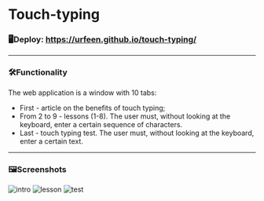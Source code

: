 # Touch-typing

### 🖥Deploy: https://urfeen.github.io/touch-typing/
___

### 🛠Functionality
The web application is a window with 10 tabs:
- First - article on the benefits of touch typing;
- From 2 to 9 - lessons (1-8). The user must, without looking at the keyboard, enter a certain sequence of characters.
- Last - touch typing test. The user must, without looking at the keyboard, enter a certain text.

___

### 🖼Screenshots

![intro](https://user-images.githubusercontent.com/59795550/121808208-153a4880-cc60-11eb-94cb-862b3648dcc3.png)
![lesson](https://user-images.githubusercontent.com/59795550/121808220-23886480-cc60-11eb-903e-00324ff427b2.png)
![test](https://user-images.githubusercontent.com/59795550/121808236-2edb9000-cc60-11eb-910d-3b7b7d0b8f39.png)

